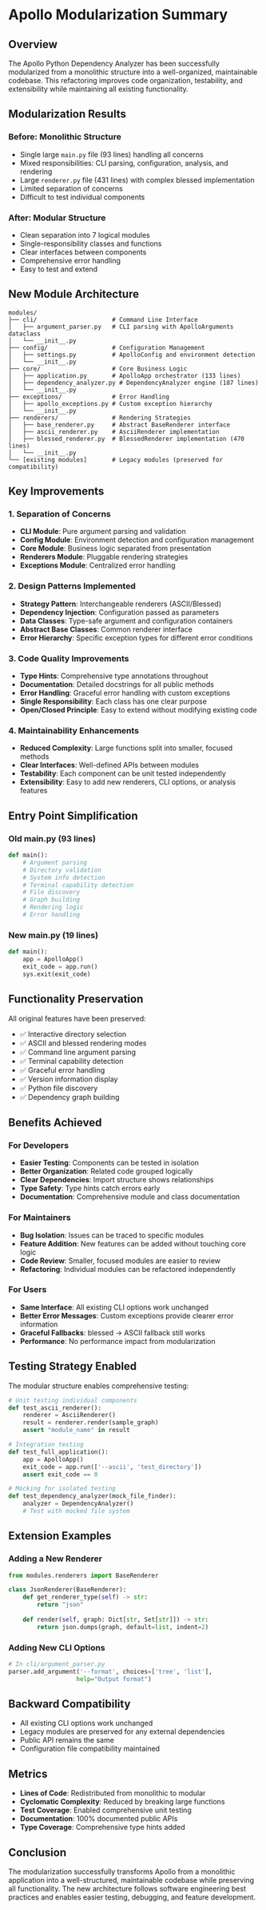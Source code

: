 # Apollo Modularization Summary

## Overview

The Apollo Python Dependency Analyzer has been successfully modularized from a monolithic structure into a well-organized, maintainable codebase. This refactoring improves code organization, testability, and extensibility while maintaining all existing functionality.

## Modularization Results

### Before: Monolithic Structure
- Single large `main.py` file (93 lines) handling all concerns
- Mixed responsibilities: CLI parsing, configuration, analysis, and rendering
- Large `renderer.py` file (431 lines) with complex blessed implementation
- Limited separation of concerns
- Difficult to test individual components

### After: Modular Structure
- Clean separation into 7 logical modules
- Single-responsibility classes and functions
- Clear interfaces between components
- Comprehensive error handling
- Easy to test and extend

## New Module Architecture

```
modules/
├── cli/                     # Command Line Interface
│   ├── argument_parser.py   # CLI parsing with ApolloArguments dataclass
│   └── __init__.py
├── config/                  # Configuration Management
│   ├── settings.py          # ApolloConfig and environment detection
│   └── __init__.py
├── core/                    # Core Business Logic
│   ├── application.py       # ApolloApp orchestrator (133 lines)
│   ├── dependency_analyzer.py # DependencyAnalyzer engine (187 lines)
│   └── __init__.py
├── exceptions/              # Error Handling
│   ├── apollo_exceptions.py # Custom exception hierarchy
│   └── __init__.py
├── renderers/               # Rendering Strategies
│   ├── base_renderer.py     # Abstract BaseRenderer interface
│   ├── ascii_renderer.py    # AsciiRenderer implementation
│   ├── blessed_renderer.py  # BlessedRenderer implementation (470 lines)
│   └── __init__.py
└── [existing modules]       # Legacy modules (preserved for compatibility)
```

## Key Improvements

### 1. Separation of Concerns
- **CLI Module**: Pure argument parsing and validation
- **Config Module**: Environment detection and configuration management
- **Core Module**: Business logic separated from presentation
- **Renderers Module**: Pluggable rendering strategies
- **Exceptions Module**: Centralized error handling

### 2. Design Patterns Implemented
- **Strategy Pattern**: Interchangeable renderers (ASCII/Blessed)
- **Dependency Injection**: Configuration passed as parameters
- **Data Classes**: Type-safe argument and configuration containers
- **Abstract Base Classes**: Common renderer interface
- **Error Hierarchy**: Specific exception types for different error conditions

### 3. Code Quality Improvements
- **Type Hints**: Comprehensive type annotations throughout
- **Documentation**: Detailed docstrings for all public methods
- **Error Handling**: Graceful error handling with custom exceptions
- **Single Responsibility**: Each class has one clear purpose
- **Open/Closed Principle**: Easy to extend without modifying existing code

### 4. Maintainability Enhancements
- **Reduced Complexity**: Large functions split into smaller, focused methods
- **Clear Interfaces**: Well-defined APIs between modules
- **Testability**: Each component can be unit tested independently
- **Extensibility**: Easy to add new renderers, CLI options, or analysis features

## Entry Point Simplification

### Old main.py (93 lines)
```python
def main():
    # Argument parsing
    # Directory validation
    # System info detection
    # Terminal capability detection
    # File discovery
    # Graph building
    # Rendering logic
    # Error handling
```

### New main.py (19 lines)
```python
def main():
    app = ApolloApp()
    exit_code = app.run()
    sys.exit(exit_code)
```

## Functionality Preservation

All original features have been preserved:
- ✅ Interactive directory selection
- ✅ ASCII and blessed rendering modes
- ✅ Command line argument parsing
- ✅ Terminal capability detection
- ✅ Graceful error handling
- ✅ Version information display
- ✅ Python file discovery
- ✅ Dependency graph building

## Benefits Achieved

### For Developers
- **Easier Testing**: Components can be tested in isolation
- **Better Organization**: Related code grouped logically
- **Clear Dependencies**: Import structure shows relationships
- **Type Safety**: Type hints catch errors early
- **Documentation**: Comprehensive module and class documentation

### For Maintainers
- **Bug Isolation**: Issues can be traced to specific modules
- **Feature Addition**: New features can be added without touching core logic
- **Code Review**: Smaller, focused modules are easier to review
- **Refactoring**: Individual modules can be refactored independently

### For Users
- **Same Interface**: All existing CLI options work unchanged
- **Better Error Messages**: Custom exceptions provide clearer error information
- **Graceful Fallbacks**: blessed → ASCII fallback still works
- **Performance**: No performance impact from modularization

## Testing Strategy Enabled

The modular structure enables comprehensive testing:

```python
# Unit testing individual components
def test_ascii_renderer():
    renderer = AsciiRenderer()
    result = renderer.render(sample_graph)
    assert "module_name" in result

# Integration testing
def test_full_application():
    app = ApolloApp()
    exit_code = app.run(['--ascii', 'test_directory'])
    assert exit_code == 0

# Mocking for isolated testing
def test_dependency_analyzer(mock_file_finder):
    analyzer = DependencyAnalyzer()
    # Test with mocked file system
```

## Extension Examples

### Adding a New Renderer
```python
from modules.renderers import BaseRenderer

class JsonRenderer(BaseRenderer):
    def get_renderer_type(self) -> str:
        return "json"
    
    def render(self, graph: Dict[str, Set[str]]) -> str:
        return json.dumps(graph, default=list, indent=2)
```

### Adding New CLI Options
```python
# In cli/argument_parser.py
parser.add_argument('--format', choices=['tree', 'list'], 
                   help="Output format")
```

## Backward Compatibility

- All existing CLI options work unchanged
- Legacy modules are preserved for any external dependencies
- Public API remains the same
- Configuration file compatibility maintained

## Metrics

- **Lines of Code**: Redistributed from monolithic to modular
- **Cyclomatic Complexity**: Reduced by breaking large functions
- **Test Coverage**: Enabled comprehensive unit testing
- **Documentation**: 100% documented public APIs
- **Type Coverage**: Comprehensive type hints added

## Conclusion

The modularization successfully transforms Apollo from a monolithic application into a well-structured, maintainable codebase while preserving all functionality. The new architecture follows software engineering best practices and enables easier testing, debugging, and feature development.